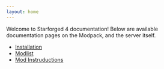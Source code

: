 ```yaml
---
layout: home
---
```


Welcome to Starforged 4 documentation! Below are available documentation pages
on the Modpack, and the server itself.

- [Installation](/installation/)
- [Modlist](/modlist/)
- [Mod Instruductions](/mod_introductions/)
